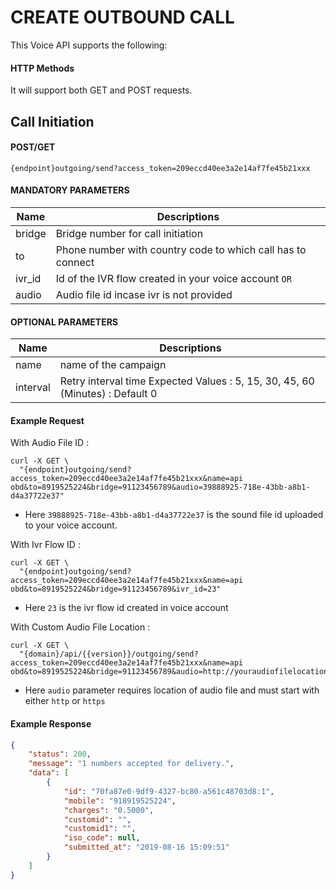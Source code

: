 # CREATE OUTBOUND CALL

This Voice API supports the following:

#### HTTP Methods
  
  It will support both GET and POST requests.

## Call Initiation

#### POST/GET

```
{endpoint}outgoing/send?access_token=209eccd40ee3a2e14af7fe45b21xxx
```

####  MANDATORY PARAMETERS

| Name     | Descriptions |
|----------|--------------|
| bridge | Bridge number for call initiation |
| to | Phone number with country code  to which call has to connect |
| ivr_id | Id of the IVR flow created in your voice account  `OR` |
| audio | Audio file id incase ivr is not provided |


####  OPTIONAL PARAMETERS

| Name     | Descriptions |
|----------|--------------|
| name |  name of the campaign |
| interval | Retry interval time  Expected Values : 5, 15, 30, 45, 60 (Minutes) : Default 0|

#### Example Request

With Audio File ID :
```
curl -X GET \
  "{endpoint}outgoing/send?access_token=209eccd40ee3a2e14af7fe45b21xxx&name=api obd&to=8919525224&bridge=91123456789&audio=39888925-718e-43bb-a8b1-d4a37722e37"
```
- Here `39888925-718e-43bb-a8b1-d4a37722e37`  is the sound file id uploaded to your voice account.

With Ivr Flow ID :

```
curl -X GET \
  "{endpoint}outgoing/send?access_token=209eccd40ee3a2e14af7fe45b21xxx&name=api obd&to=8919525224&bridge=91123456789&ivr_id=23"
```
- Here `23` is the ivr flow id created in voice account

With Custom Audio File Location :

```
curl -X GET \
  "{domain}/api/{{version}}/outgoing/send?access_token=209eccd40ee3a2e14af7fe45b21xxx&name=api obd&to=8919525224&bridge=91123456789&audio=http://youraudiofilelocation.mp3"
```
- Here `audio` parameter requires location of audio file and must start with either `http` or `https`

#### Example Response

```json
{
    "status": 200,
    "message": "1 numbers accepted for delivery.",
    "data": [
        {
            "id": "70fa87e0-9df9-4327-bc80-a561c48703d8:1",
            "mobile": "918919525224",
            "charges": "0.5000",
            "customid": "",
            "customid1": "",
            "iso_code": null,
            "submitted_at": "2019-08-16 15:09:51"
        }
    ]
}
```